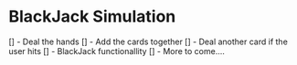 # BlackJack Simulation

[] - Deal the hands
[] - Add the cards together
[] - Deal another card if the user hits
[] - BlackJack functionallity
[] - More to come....
